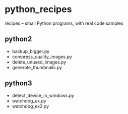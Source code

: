 # python_recipes
recipes – small Python programs, with real code samples

## python2
- backup_bigger.py
- compress_quality_images.py
- delete_unused_images.py
- generate_thumbnails.py

## python3
- detect_device_in_windows.py
- watchdog_ex.py
- watchdog_ex2.py